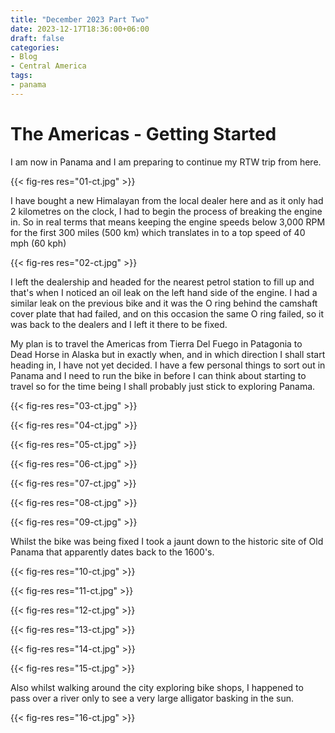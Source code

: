 ```yaml
---
title: "December 2023 Part Two"
date: 2023-12-17T18:36:00+06:00
draft: false
categories:
- Blog
- Central America
tags:
- panama
---
```


# The Americas - Getting Started

 I am now in Panama and I am preparing to continue my RTW trip from here.

{{< fig-res res="01-ct.jpg" >}}

I have bought a new Himalayan from the local dealer here and as it only had 2 kilometres on the clock, I had to begin the process of breaking the engine in. So in real terms that means keeping the engine speeds below 3,000 RPM for the first 300 miles (500 km) which translates in to a top speed of 40 mph (60 kph)

<!--more-->

{{< fig-res res="02-ct.jpg" >}}

I left the dealership and headed for the nearest petrol station to fill up and that's when I noticed an oil leak on the left hand side of the engine. I had a similar leak on the previous bike and it was the O ring behind the camshaft cover plate that had failed, and on this occasion the same O ring failed, so it was back to the dealers and I left it there to be fixed.

My plan is to travel the Americas from Tierra Del Fuego in Patagonia to Dead Horse in Alaska but in exactly when, and in which direction I shall start heading in, I have not yet decided. I have a few personal things to sort out in Panama and I need to run the bike in before I can think about starting to travel so for the time being I shall probably just stick to exploring Panama.

{{< fig-res res="03-ct.jpg" >}}

{{< fig-res res="04-ct.jpg" >}}

{{< fig-res res="05-ct.jpg" >}}

{{< fig-res res="06-ct.jpg" >}}

{{< fig-res res="07-ct.jpg" >}}

{{< fig-res res="08-ct.jpg" >}}

{{< fig-res res="09-ct.jpg" >}}

Whilst the bike was being fixed I took a jaunt down to the historic site of Old Panama that apparently dates back to the 1600's.

{{< fig-res res="10-ct.jpg" >}}

{{< fig-res res="11-ct.jpg" >}}

{{< fig-res res="12-ct.jpg" >}}

{{< fig-res res="13-ct.jpg" >}}

{{< fig-res res="14-ct.jpg" >}}

{{< fig-res res="15-ct.jpg" >}}

Also whilst walking around the city exploring bike shops, I happened to pass over a river only to see a very large alligator basking in the sun.

{{< fig-res res="16-ct.jpg" >}}